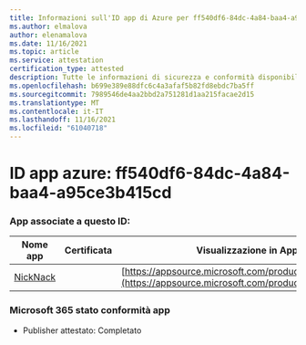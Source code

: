 ```yaml
---
title: Informazioni sull'ID app di Azure per ff540df6-84dc-4a84-baa4-a95ce3b415cd
ms.author: elmalova
author: elenamalova
ms.date: 11/16/2021
ms.topic: article
ms.service: attestation
certification_type: attested
description: Tutte le informazioni di sicurezza e conformità disponibili per ff540df6-84dc-4a84-baa4-a95ce3b415cd.
ms.openlocfilehash: b699e389e88dfc6c4a3afaf5b82fd8ebdc7ba5ff
ms.sourcegitcommit: 7989546de4aa2bbd2a751281d1aa215facae2d15
ms.translationtype: MT
ms.contentlocale: it-IT
ms.lasthandoff: 11/16/2021
ms.locfileid: "61040718"
---
```

# <a name="azure-app-id-ff540df6-84dc-4a84-baa4-a95ce3b415cd"></a>ID app azure: ff540df6-84dc-4a84-baa4-a95ce3b415cd


### <a name="apps-associated-with-this-id"></a>App associate a questo ID:
| **Nome app** | **Certificata** | **Visualizzazione in AppSource** |
|--------------|---------------|-----------------------|
| [NickNack](https://docs.microsoft.com/microsoft-365-app-certification/forward/WA200003196) |  | [https://appsource.microsoft.com/product/office/WA200003196](https://appsource.microsoft.com/product/office/WA200003196) |

### <a name="microsoft-365-app-compliance-status"></a>Microsoft 365 stato conformità app
- Publisher attestato: Completato
